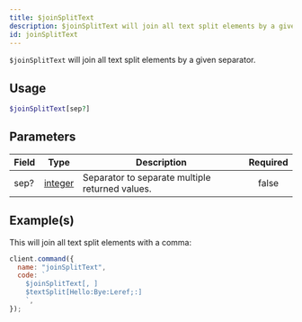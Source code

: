 ```yaml
---
title: $joinSplitText
description: $joinSplitText will join all text split elements by a given separator.
id: joinSplitText
---
```


`$joinSplitText` will join all text split elements by a given separator.

## Usage

```php
$joinSplitText[sep?]
```

## Parameters

| Field | Type                                                                                                | Description                                     | Required |
| ----- | --------------------------------------------------------------------------------------------------- | ----------------------------------------------- | :------: |
| sep?  | [integer](https://developer.mozilla.org/en-US/docs/Web/JavaScript/Reference/Global_Objects/Integer) | Separator to separate multiple returned values. |  false   |

## Example(s)

This will join all text split elements with a comma:

```javascript
client.command({
  name: "joinSplitText",
  code: `
    $joinSplitText[, ]
    $textSplit[Hello:Bye:Leref;:]
    `,
});
```
